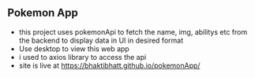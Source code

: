 ## Pokemon App

- this project uses pokemonApi to fetch the name, img, abilitys etc from the backend to display data in UI in desired format 
- Use desktop to view this web app
- i used to axios library to access the api
- site is live at https://bhaktibhatt.github.io/pokemonApp/